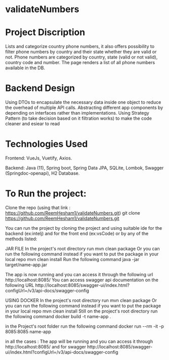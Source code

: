 # validateNumbers

# Project Discription
Lists and categorize country phone numbers, it also offers possibility to filter phone numbers by country and their state whether they are valid or not.
Phone numbers are categorized by country, state (valid or not valid), country code and number.
The page renders a list of all phone numbers available in the DB.

# Backend Design
Using DTOs to encapsulate the necessary data inside one object to reduce the overhead of multiple API calls.
Abstracting different app components by depending on interfaces rather than implementations.
Using Strategy Pattern (to take decision based on it filtration works) to make the code cleaner and esiear to read 

# Technologies Used

Frontend:
VueJs,
Vuetify,
Axios.

Backend:
Java (11),
Spring boot,
Spring Data JPA,
SQLite,
Lombok,
Swagger (Springdoc-openapi),
H2 Database.

# To Run the project:

Clone the repo (using that link : https://github.com/ReemHesham1/validateNumbers.git)
git clone https://github.com/ReemHesham1/validateNumbers.git

You can run the project by cloning the project and using suitable ide for the backend (ex:intelj) and for the front end (ex:vsCode)
or by any of the methods listed:

JAR FILE
In the project's root directory run
mvn clean package
Or you can run the following command instead if you want to put the package in your local repo
mvn clean install
Run the following command
java -jar target/name-app.jar

The app is now running and you can access it through the following url
http://localhost:8085/
You can access swagger api documentation on the following URL
http://localhost:8085/swagger-ui/index.html?configUrl=/v3/api-docs/swagger-config

USING DOCKER
In the project's root directory run
mvn clean package
Or you can run the following command instead if you want to put the package in your local repo
mvn clean install
Still on the project's root directory run the following command
docker build -t name-app .

in the Project's root folder run the following command
docker run --rm -it -p 8085:8085 name-app

in all the cases :
The app will be running and you can access it through
http://localhost:8085/
and for swagger 
http://localhost:8085/swagger-ui/index.html?configUrl=/v3/api-docs/swagger-config



